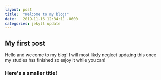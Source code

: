 ```yaml
---
layout: post
title:  "Welcome to my blog!"
date:   2019-11-16 12:34:11 -0600
categories: jekyll update
---
```

## My first post

Hello and welcome to my blog! I will most likely neglect updating this once my studies has finished so enjoy it while you can!

### Here's a smaller title!
